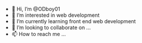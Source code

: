 - 👋 Hi, I’m @ODboy01
- 👀 I’m interested in web development 
- 🌱 I’m currently learning front end web development 
- 💞️ I’m looking to collaborate on ...
- 📫 How to reach me ...

<!---
ODboy01/ODboy01 is a ✨ special ✨ repository because its `README.md` (this file) appears on your GitHub profile.
You can click the Preview link to take a look at your changes.
--->
